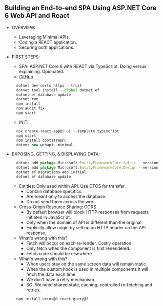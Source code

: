 ## Building an End-to-end SPA Using ASP.NET Core 6 Web API and React

- OVERVIEW:
  - Leveraging Minimal APIs.
  - Coding a REACT application.
  - Securing both applications.

- FIRST STEPS:
  - SPA: ASP.NET Core 6 with REACT via TypeScript. Doing versus explaining. Opionated.
  - [GitHub](https://github.com/RolandGuijt/ps-globomantics-webapi-react)
  ```javascript
    dotnet dev-certs https --trust
    dotnet tool install --global dotnet-ef
    dotnet ef database update
    dotnet run
    npm install
    npm audit fix
    npm start
  ```
  - INIT:
  ```javascript
    npx create-react-app@5 ui --template typescript
    npm start
    npm install bootstrap@5
    dotnet new webapi -minimal
  ```

- EXPOSING, GETTING, & DISPLAYING DATA:
  ```javascript
    dotnet add package Microsoft.EntityFrameworkCore.Sqlite --version 6.*
    dotnet add package Microsoft.EntityFrameworkCore.Design --version 6.*
    dotnet ef migrations add initial
    dotnet ef database update
  ```
  - Entities: Only used within API. Use DTOS for transfer.
    - Contain database specifics. 
    - Are meant only to access the database.
    - Do not send them across the wre.
  - Cross-Origin Resource Sharing: CORS
    - By default browser will block HTTP responses from requests initiated in JavaScript.
    - Only when the domain of API is different than the original.
    - Explicitly allow origin by setting an HTTP header on the API response.
  - What's wrong with this?
    - Fetch will occur on each re-render. Costly operation. 
    - Only fetch when the component is first renendered.
    - Fetch code should be elsewhere.
  - What's wrong with this?
    - When users stay on the same screen data will remain static.
    - When the custom hook is used in multiple components it will fetch the data each time.
    - We don't have a retry mechanism.
    - SO: We need shared state, caching, controlled re-fetching and retries.
  ```javascript
    npm install axios@0 react-query@3
  ```
